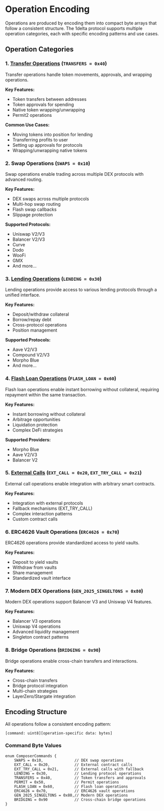 # Operation Encoding

Operations are produced by encoding them into compact byte arrays that follow a consistent structure. The 1delta protocol supports multiple operation categories, each with specific encoding patterns and use cases.

## Operation Categories

### 1. [Transfer Operations](transfers.md) (`TRANSFERS = 0x40`)

Transfer operations handle token movements, approvals, and wrapping operations.

**Key Features:**

-   Token transfers between addresses
-   Token approvals for spending
-   Native token wrapping/unwrapping
-   Permit2 operations

**Common Use Cases:**

-   Moving tokens into position for lending
-   Transferring profits to user
-   Setting up approvals for protocols
-   Wrapping/unwrapping native tokens

### 2. Swap Operations (`SWAPS = 0x10`)

Swap operations enable trading across multiple DEX protocols with advanced routing.

**Key Features:**

-   DEX swaps across multiple protocols
-   Multi-hop swap routing
-   Flash swap callbacks
-   Slippage protection

**Supported Protocols:**

-   Uniswap V2/V3
-   Balancer V2/V3
-   Curve
-   Dodo
-   WooFi
-   GMX
-   And more...

### 3. [Lending Operations](lending.md) (`LENDING = 0x30`)

Lending operations provide access to various lending protocols through a unified interface.

**Key Features:**

-   Deposit/withdraw collateral
-   Borrow/repay debt
-   Cross-protocol operations
-   Position management

**Supported Protocols:**

-   Aave V2/V3
-   Compound V2/V3
-   Morpho Blue
-   And more...

### 4. [Flash Loan Operations](flash-loan.md) (`FLASH_LOAN = 0x60`)

Flash loan operations enable instant borrowing without collateral, requiring repayment within the same transaction.

**Key Features:**

-   Instant borrowing without collateral
-   Arbitrage opportunities
-   Liquidation protection
-   Complex DeFi strategies

**Supported Providers:**

-   Morpho Blue
-   Aave V2/V3
-   Balancer V2

### 5. [External Calls](external-call.md) (`EXT_CALL = 0x20`, `EXT_TRY_CALL = 0x21`)

External call operations enable integration with arbitrary smart contracts.

**Key Features:**

-   Integration with external protocols
-   Fallback mechanisms (EXT_TRY_CALL)
-   Complex interaction patterns
-   Custom contract calls

### 6. ERC4626 Vault Operations (`ERC4626 = 0x70`)

ERC4626 operations provide standardized access to yield vaults.

**Key Features:**

-   Deposit to yield vaults
-   Withdraw from vaults
-   Share management
-   Standardized vault interface

### 7. Modern DEX Operations (`GEN_2025_SINGELTONS = 0x80`)

Modern DEX operations support Balancer V3 and Uniswap V4 features.

**Key Features:**

-   Balancer V3 operations
-   Uniswap V4 operations
-   Advanced liquidity management
-   Singleton contract patterns

### 8. Bridge Operations (`BRIDGING = 0x90`)

Bridge operations enable cross-chain transfers and interactions.

**Key Features:**

-   Cross-chain transfers
-   Bridge protocol integration
-   Multi-chain strategies
-   LayerZero/Stargate integration

## Encoding Structure

All operations follow a consistent encoding pattern:

```
[command: uint8][operation-specific data: bytes]
```

### Command Byte Values

```solidity
enum ComposerCommands {
    SWAPS = 0x10,              // DEX swap operations
    EXT_CALL = 0x20,           // External contract calls
    EXT_TRY_CALL = 0x21,       // External calls with fallback
    LENDING = 0x30,            // Lending protocol operations
    TRANSFERS = 0x40,          // Token transfers and approvals
    PERMIT = 0x50,             // Permit operations
    FLASH_LOAN = 0x60,         // Flash loan operations
    ERC4626 = 0x70,            // ERC4626 vault operations
    GEN_2025_SINGELTONS = 0x80,// Modern DEX operations
    BRIDGING = 0x90            // Cross-chain bridge operations
}
```
